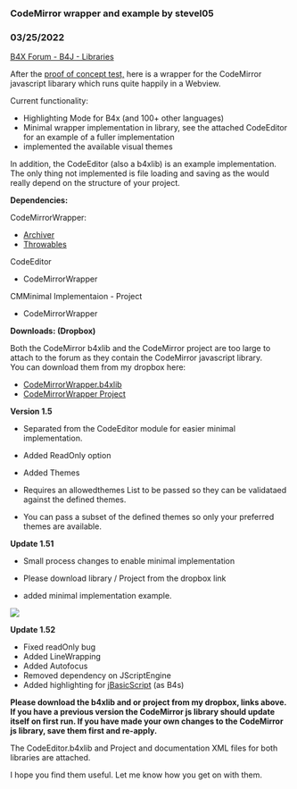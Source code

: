 ### CodeMirror wrapper and example by stevel05
### 03/25/2022
[B4X Forum - B4J - Libraries](https://www.b4x.com/android/forum/threads/125775/)

After the [proof of concept test,](https://www.b4x.com/android/forum/threads/codemirror-javascript-code-editor-wrapper-proof-of-concept.124854/post-779522) here is a wrapper for the CodeMirror javascript libarary which runs quite happily in a Webview.  
  
Current functionality:  

- Highlighting Mode for B4x (and 100+ other languages)
- Minimal wrapper implementation in library, see the attached CodeEditor for an example of a fuller implementation
- implemented the available visual themes

  
In addition, the CodeEditor (also a b4xlib) is an example implementation. The only thing not implemented is file loading and saving as the would really depend on the structure of your project.  
  
**Dependencies:**  
  
CodeMirrorWrapper:  

- [Archiver](https://www.b4x.com/android/forum/threads/lib-archiver.21688/post-125497)
- [Throwables](https://www.b4x.com/android/forum/threads/b4x-throwables-library.125771/post-785655)

  
CodeEditor  

- CodeMirrorWrapper

  
CMMinimal Implementaion - Project  

- CodeMirrorWrapper

  
**Downloads: (Dropbox)**  
  
Both the CodeMirror b4xlib and the CodeMirror project are too large to attach to the forum as they contain the CodeMirror javascript library.  
You can download them from my dropbox here:  

- [CodeMirrorWrapper.b4xlib](https://www.dropbox.com/s/q0xi9jv0wrxmjbw/CodeMirrorWrapper.b4xlib?dl=0)
- [CodeMirrorWrapper Project](https://www.dropbox.com/s/agg6plpdpwgbj48/CodeMirrorWrapper.zip?dl=0)

  
**Version 1.5**  
  

- Separated from the CodeEditor module for easier minimal implementation.
- Added ReadOnly option
- Added Themes

- Requires an allowedthemes List to be passed so they can be validataed against the defined themes.
- You can pass a subset of the defined themes so only your preferred themes are available.

  
**Update 1.51**  
  

- Small process changes to enable minimal implementation

- Please download library / Project from the dropbox link
- added minimal implementation example.

  

![](https://www.b4x.com/android/forum/attachments/104774)

  
  
**Update 1.52**  

- Fixed readOnly bug
- Added LineWrapping
- Added Autofocus
- Removed dependency on JScriptEngine
- Added highlighting for [jBasicScript](https://www.b4x.com/android/forum/threads/jbasiclib-embedded-basic-interpreter-library.101471/) (as B4s)

**Please download the b4xlib and or project from my dropbox, links above. If you have a previous version the CodeMirror js library should update itself on first run. If you have made your own changes to the CodeMirror js library, save them first and re-apply.**  
  
  
The CodeEditor.b4xlib and Project and documentation XML files for both libraries are attached.  
  
I hope you find them useful. Let me know how you get on with them.